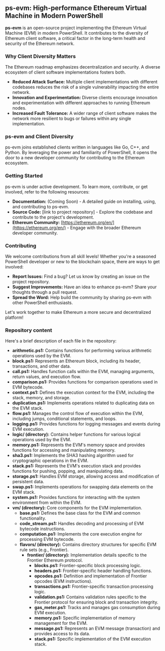 ## ps-evm: High-performance Ethereum Virtual Machine in Modern PowerShell

**ps-evm** is an open-source project implementing the Ethereum Virtual Machine (EVM) in modern PowerShell. It contributes to the diversity of Ethereum client software, a critical factor in the long-term health and security of the Ethereum network.

### Why Client Diversity Matters

The Ethereum roadmap emphasizes decentralization and security. A diverse ecosystem of client software implementations fosters both. 

* **Reduced Attack Surface:** Multiple client implementations with different codebases reduces the risk of a single vulnerability impacting the entire network.
* **Innovation and Experimentation:** Diverse clients encourage innovation and experimentation with different approaches to running Ethereum nodes. 
* **Increased Fault Tolerance:** A wider range of client software makes the network more resilient to bugs or failures within any single implementation.

### ps-evm and Client Diversity

ps-evm joins established clients written in languages like Go, C++, and Python. By leveraging the power and familiarity of PowerShell, it opens the door to a new developer community for contributing to the Ethereum ecosystem.

### Getting Started

ps-evm is under active development. To learn more, contribute, or get involved, refer to the following resources:

* **Documentation:** (Coming Soon) - A detailed guide on installing, using, and contributing to ps-evm.
* **Source Code:** [link to project repository] - Explore the codebase and contribute to the project's development.
* **Ethereum Community:** [https://ethereum.org/en/](https://ethereum.org/en/) - Engage with the broader Ethereum developer community.

### Contributing

We welcome contributions from all skill levels! Whether you're a seasoned PowerShell developer or new to the blockchain space, there are ways to get involved:

* **Report Issues:** Find a bug? Let us know by creating an issue on the project repository.
* **Suggest Improvements:** Have an idea to enhance ps-evm? Share your thoughts through a pull request.
* **Spread the Word:** Help build the community by sharing ps-evm with other PowerShell enthusiasts.

Let's work together to make Ethereum a more secure and decentralized platform!


### Repository content

Here's a brief description of each file in the repository:

* **arithmetic.ps1:** Contains functions for performing various arithmetic operations used by the EVM.
* **block.ps1:** Represents an Ethereum block, including its header, transactions, and other data.
* **call.ps1:** Handles function calls within the EVM, managing arguments, return values, and execution flow.
* **comparison.ps1:** Provides functions for comparison operations used in EVM bytecode.
* **context.ps1:** Defines the execution context for the EVM, including the stack, memory, and storage.
* **duplication.ps1:** Implements operations related to duplicating data on the EVM stack.
* **flow.ps1:** Manages the control flow of execution within the EVM, including jumps, conditional statements, and loops.
* **logging.ps1:** Provides functions for logging messages and events during EVM execution.
* **logic/ (directory):** Contains helper functions for various logical operations used by the EVM.
* **memory.ps1:** Represents the EVM's memory space and provides functions for accessing and manipulating memory.
* **sha3.ps1:** Implements the SHA3 hashing algorithm used for cryptographic operations in the EVM.
* **stack.ps1:** Represents the EVM's execution stack and provides functions for pushing, popping, and manipulating data.
* **storage.ps1:** Handles EVM storage, allowing access and modification of persistent data.
* **swap.ps1:** Implements operations for swapping data elements on the EVM stack.
* **system.ps1:** Provides functions for interacting with the system environment from within the EVM.
* **vm/ (directory):** Core components for the EVM implementation.
    * **base.ps1:** Defines the base class for the EVM and common functionality.
    * **code_stream.ps1:** Handles decoding and processing of EVM bytecode instructions.
    * **computation.ps1:** Implements the core execution engine for processing EVM bytecode.
    * **flavors/ (directory):** Contains directory structures for specific EVM rule sets (e.g., Frontier).
        * **frontier/ (directory):** Implementation details specific to the Frontier Ethereum protocol.
            * **blocks.ps1:** Frontier-specific block processing logic.
            * **headers.ps1:** Frontier-specific header handling functions.
            * **opcodes.ps1:** Definition and implementation of Frontier opcodes (EVM instructions).
            * **transactions.ps1:** Frontier-specific transaction processing logic.
            * **validation.ps1:**  Contains validation rules specific to the Frontier protocol for ensuring block and transaction integrity.
			* **gas_meter.ps1:** Tracks and manages gas consumption during EVM execution.
			* **memory.ps1:** Specific implementation of memory management for the EVM.
			* **message.ps1:** Represents an EVM message (transaction) and provides access to its data.
			* **stack.ps1:** Specific implementation of the EVM execution stack.


